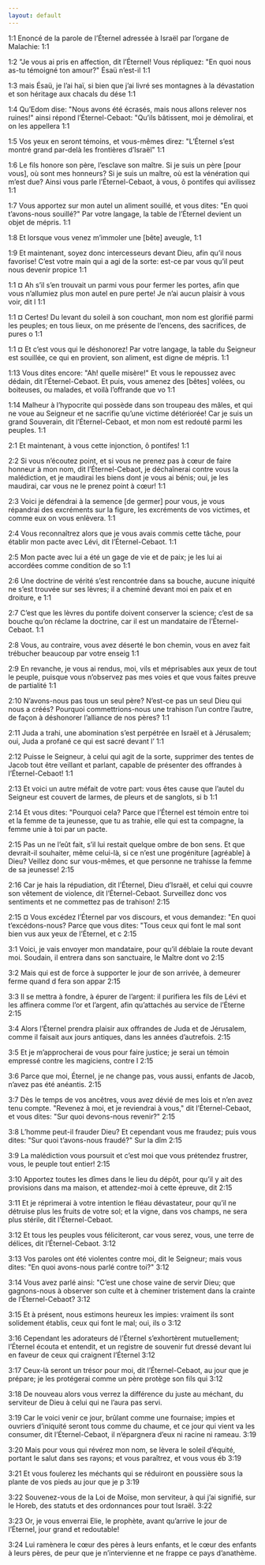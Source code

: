```yaml
---
layout: default
---
```


<span class="marginnote nb" label="1:1" name="1:1">1:1</span><span style="display:none">¤1:1¤</span>
 Enoncé de la parole de l’Éternel adressée à Israël par l’organe de Malachie:
<span class="marginnote nb" label="1:1" name="1:1">1:1</span><span style="display:none">¤1:1¤</span>

<span class="marginnote nb" label="1:2" name="1:2">1:2</span><span style="display:none">¤1:2¤</span>
 "Je vous ai pris en affection, dit l’Éternel! Vous répliquez: "En quoi nous as-tu témoigné ton amour?" Ésaü n’est-il 
<span class="marginnote nb" label="1:1" name="1:1">1:1</span><span style="display:none">¤1:1¤</span>

<span class="marginnote nb" label="1:3" name="1:3">1:3</span><span style="display:none">¤1:3¤</span>
 mais Ésaü, je l’ai haï, si bien que j’ai livré ses montagnes à la dévastation et son héritage aux chacals du dése
<span class="marginnote nb" label="1:1" name="1:1">1:1</span><span style="display:none">¤1:1¤</span>

<span class="marginnote nb" label="1:4" name="1:4">1:4</span><span style="display:none">¤1:4¤</span>
 Qu’Edom dise: "Nous avons été écrasés, mais nous allons relever nos ruines!" ainsi répond l’Éternel-Cebaot: "Qu’ils bâtissent, moi je démolirai, et on les appellera
<span class="marginnote nb" label="1:1" name="1:1">1:1</span><span style="display:none">¤1:1¤</span>

<span class="marginnote nb" label="1:5" name="1:5">1:5</span><span style="display:none">¤1:5¤</span>
 Vos yeux en seront témoins, et vous-mêmes direz: "L’Éternel s’est montré grand par-delà les frontières d’Israël"
<span class="marginnote nb" label="1:1" name="1:1">1:1</span><span style="display:none">¤1:1¤</span>

<span class="marginnote nb" label="1:6" name="1:6">1:6</span><span style="display:none">¤1:6¤</span>
Le fils honore son père, l’esclave son maître. Si je suis un père [pour vous], où sont mes honneurs? Si je suis un maître, où est la vénération qui m’est due? Ainsi vous parle l’Éternel-Cebaot, à vous, ô pontifes qui avilissez 
<span class="marginnote nb" label="1:1" name="1:1">1:1</span><span style="display:none">¤1:1¤</span>

<span class="marginnote nb" label="1:7" name="1:7">1:7</span><span style="display:none">¤1:7¤</span>
Vous apportez sur mon autel un aliment souillé, et vous dites: "En quoi t’avons-nous souillé?" Par votre langage, la table de l’Éternel devient un objet de mépris.
<span class="marginnote nb" label="1:1" name="1:1">1:1</span><span style="display:none">¤1:1¤</span>

<span class="marginnote nb" label="1:8" name="1:8">1:8</span><span style="display:none">¤1:8¤</span>
 Et lorsque vous venez m’immoler une [bête] aveugle, 
<span class="marginnote nb" label="1:1" name="1:1">1:1</span><span style="display:none">¤1:1¤</span>

<span class="marginnote nb" label="1:9" name="1:9">1:9</span><span style="display:none">¤1:9¤</span>
 Et maintenant, soyez donc intercesseurs devant Dieu, afin qu’il nous favorise! C’est votre main qui a agi de la sorte: est-ce par vous qu’il peut nous devenir propice
<span class="marginnote nb" label="1:1" name="1:1">1:1</span><span style="display:none">¤1:1¤</span>

<span class="marginnote nb" label="1:1" name="1:1">1:1</span><span style="display:none">¤1:1¤</span>
¤ Ah s’il s’en trouvait un parmi vous pour fermer les portes, afin que vous n’allumiez plus mon autel en pure perte! Je n’ai aucun plaisir à vous voir, dit l
<span class="marginnote nb" label="1:1" name="1:1">1:1</span><span style="display:none">¤1:1¤</span>

<span class="marginnote nb" label="1:1" name="1:1">1:1</span><span style="display:none">¤1:1¤</span>
¤ Certes! Du levant du soleil à son couchant, mon nom est glorifié parmi les peuples; en tous lieux, on me présente de l’encens, des sacrifices, de pures o
<span class="marginnote nb" label="1:1" name="1:1">1:1</span><span style="display:none">¤1:1¤</span>

<span class="marginnote nb" label="1:1" name="1:1">1:1</span><span style="display:none">¤1:1¤</span>
¤ Et c’est vous qui le déshonorez! Par votre langage, la table du Seigneur est souillée, ce qui en provient, son aliment, est digne de mépris.
<span class="marginnote nb" label="1:1" name="1:1">1:1</span><span style="display:none">¤1:1¤</span>

<span class="marginnote nb" label="1:13" name="1:13">1:13</span><span style="display:none">¤1:13¤</span>
 Vous dites encore: "Ah! quelle misère!" Et vous le repoussez avec dédain, dit l’Éternel-Cebaot. Et puis, vous amenez des [bêtes] volées, ou boiteuses, ou malades, et voilà l’offrande que vo
<span class="marginnote nb" label="1:1" name="1:1">1:1</span><span style="display:none">¤1:1¤</span>

<span class="marginnote nb" label="1:14" name="1:14">1:14</span><span style="display:none">¤1:14¤</span>
 Malheur à l’hypocrite qui possède dans son troupeau des mâles, et qui ne voue au Seigneur et ne sacrifie qu’une victime détériorée! Car je suis un grand Souverain, dit l’Éternel-Cebaot, et mon nom est redouté parmi les peuples.
<span class="marginnote nb" label="1:1" name="1:1">1:1</span><span style="display:none">¤1:1¤</span>

<span class="marginnote nb" label="2:1" name="2:1">2:1</span><span style="display:none">¤2:1¤</span>
Et maintenant, à vous cette injonction, ô pontifes!
<span class="marginnote nb" label="1:1" name="1:1">1:1</span><span style="display:none">¤1:1¤</span>

<span class="marginnote nb" label="2:2" name="2:2">2:2</span><span style="display:none">¤2:2¤</span>
Si vous n’écoutez point, et si vous ne prenez pas à cœur de faire honneur à mon nom, dit l’Éternel-Cebaot, je déchaînerai contre vous la malédiction, et je maudirai les biens dont je vous ai bénis; oui, je les maudirai, car vous ne le prenez point à cœur!
<span class="marginnote nb" label="1:1" name="1:1">1:1</span><span style="display:none">¤1:1¤</span>

<span class="marginnote nb" label="2:3" name="2:3">2:3</span><span style="display:none">¤2:3¤</span>
 Voici je défendrai à la semence [de germer] pour vous, je vous répandrai des excréments sur la figure, les excréments de vos victimes, et comme eux on vous enlèvera.
<span class="marginnote nb" label="1:1" name="1:1">1:1</span><span style="display:none">¤1:1¤</span>

<span class="marginnote nb" label="2:4" name="2:4">2:4</span><span style="display:none">¤2:4¤</span>
 Vous reconnaîtrez alors que je vous avais commis cette tâche, pour établir mon pacte avec Lévi, dit l’Éternel-Cebaot.
<span class="marginnote nb" label="1:1" name="1:1">1:1</span><span style="display:none">¤1:1¤</span>

<span class="marginnote nb" label="2:5" name="2:5">2:5</span><span style="display:none">¤2:5¤</span>
 Mon pacte avec lui a été un gage de vie et de paix; je les lui ai accordées comme condition de so
<span class="marginnote nb" label="1:1" name="1:1">1:1</span><span style="display:none">¤1:1¤</span>

<span class="marginnote nb" label="2:6" name="2:6">2:6</span><span style="display:none">¤2:6¤</span>
 Une doctrine de vérité s’est rencontrée dans sa bouche, aucune iniquité ne s’est trouvée sur ses lèvres; il a cheminé devant moi en paix et en droiture, e
<span class="marginnote nb" label="1:1" name="1:1">1:1</span><span style="display:none">¤1:1¤</span>

<span class="marginnote nb" label="2:7" name="2:7">2:7</span><span style="display:none">¤2:7¤</span>
C’est que les lèvres du pontife doivent conserver la science; c’est de sa bouche qu’on réclame la doctrine, car il est un mandataire de l’Éternel-Cebaot.
<span class="marginnote nb" label="1:1" name="1:1">1:1</span><span style="display:none">¤1:1¤</span>

<span class="marginnote nb" label="2:8" name="2:8">2:8</span><span style="display:none">¤2:8¤</span>
Vous, au contraire, vous avez déserté le bon chemin, vous en avez fait trébucher beaucoup par votre enseig
<span class="marginnote nb" label="1:1" name="1:1">1:1</span><span style="display:none">¤1:1¤</span>

<span class="marginnote nb" label="2:9" name="2:9">2:9</span><span style="display:none">¤2:9¤</span>
En revanche, je vous ai rendus, moi, vils et méprisables aux yeux de tout le peuple, puisque vous n’observez pas mes voies et que vous faites preuve de partialité 
<span class="marginnote nb" label="1:1" name="1:1">1:1</span><span style="display:none">¤1:1¤</span>

<span class="marginnote nb" label="2:10" name="2:10">2:10</span><span style="display:none">¤2:10¤</span>
 N’avons-nous pas tous un seul père? N’est-ce pas un seul Dieu qui nous a créés? Pourquoi commettrions-nous une trahison l’un contre l’autre, de façon à déshonorer l’alliance de nos pères?
<span class="marginnote nb" label="1:1" name="1:1">1:1</span><span style="display:none">¤1:1¤</span>

<span class="marginnote nb" label="2:11" name="2:11">2:11</span><span style="display:none">¤2:11¤</span>
 Juda a trahi, une abomination s’est perpétrée en Israël et à Jérusalem; oui, Juda a profané ce qui est sacré devant l’
<span class="marginnote nb" label="1:1" name="1:1">1:1</span><span style="display:none">¤1:1¤</span>

<span class="marginnote nb" label="2:12" name="2:12">2:12</span><span style="display:none">¤2:12¤</span>
 Puisse le Seigneur, à celui qui agit de la sorte, supprimer des tentes de Jacob tout être veillant et parlant, capable de présenter des offrandes à l’Éternel-Cebaot!
<span class="marginnote nb" label="1:1" name="1:1">1:1</span><span style="display:none">¤1:1¤</span>

<span class="marginnote nb" label="2:13" name="2:13">2:13</span><span style="display:none">¤2:13¤</span>
 Et voici un autre méfait de votre part: vous êtes cause que l’autel du Seigneur est couvert de larmes, de pleurs et de sanglots, si b
<span class="marginnote nb" label="1:1" name="1:1">1:1</span><span style="display:none">¤1:1¤</span>

<span class="marginnote nb" label="2:14" name="2:14">2:14</span><span style="display:none">¤2:14¤</span>
 Et vous dites: "Pourquoi cela? Parce que l’Éternel est témoin entre toi et la femme de ta jeunesse, que tu as trahie, elle qui est ta compagne, la femme unie à toi par un pacte.

<span class="marginnote nb" label="2:15" name="2:15">2:15</span><span style="display:none">¤2:15¤</span>
 Pas un ne l’eût fait, s’il lui restait quelque ombre de bon sens. Et que devrait-il souhaiter, même celui-là, si ce n’est une progéniture [agréable] à Dieu? Veillez donc sur vous-mêmes, et que personne ne trahisse la femme de sa jeunesse!
<span class="marginnote nb" label="2:15" name="2:15">2:15</span><span style="display:none">¤2:15¤</span>

<span class="marginnote nb" label="2:16" name="2:16">2:16</span><span style="display:none">¤2:16¤</span>
 Car je hais la répudiation, dit l’Éternel, Dieu d’Israël, et celui qui couvre son vêtement de violence, dit l’Éternel-Cebaot. Surveillez donc vos sentiments et ne commettez pas de trahison!
<span class="marginnote nb" label="2:15" name="2:15">2:15</span><span style="display:none">¤2:15¤</span>

<span class="marginnote nb" label="2:15" name="2:15">2:15</span><span style="display:none">¤2:15¤</span>
¤ Vous excédez l’Éternel par vos discours, et vous demandez: "En quoi t’excédons-nous? Parce que vous dites: "Tous ceux qui font le mal sont bien vus aux yeux de l’Éternel, et c
<span class="marginnote nb" label="2:15" name="2:15">2:15</span><span style="display:none">¤2:15¤</span>

<span class="marginnote nb" label="3:1" name="3:1">3:1</span><span style="display:none">¤3:1¤</span>
 Voici, je vais envoyer mon mandataire, pour qu’il déblaie la route devant moi. Soudain, il entrera dans son sanctuaire, le Maître dont vo
<span class="marginnote nb" label="2:15" name="2:15">2:15</span><span style="display:none">¤2:15¤</span>

<span class="marginnote nb" label="3:2" name="3:2">3:2</span><span style="display:none">¤3:2¤</span>
 Mais qui est de force à supporter le jour de son arrivée, à demeurer ferme quand d fera son appar
<span class="marginnote nb" label="2:15" name="2:15">2:15</span><span style="display:none">¤2:15¤</span>

<span class="marginnote nb" label="3:3" name="3:3">3:3</span><span style="display:none">¤3:3¤</span>
 Il se mettra à fondre, à épurer de l’argent: il purifiera les fils de Lévi et les affinera comme l’or et l’argent, afin qu’attachés au service de l’Éterne
<span class="marginnote nb" label="2:15" name="2:15">2:15</span><span style="display:none">¤2:15¤</span>

<span class="marginnote nb" label="3:4" name="3:4">3:4</span><span style="display:none">¤3:4¤</span>
Alors l’Éternel prendra plaisir aux offrandes de Juda et de Jérusalem, comme il faisait aux jours antiques, dans les années d’autrefois.
<span class="marginnote nb" label="2:15" name="2:15">2:15</span><span style="display:none">¤2:15¤</span>

<span class="marginnote nb" label="3:5" name="3:5">3:5</span><span style="display:none">¤3:5¤</span>
Et je m’approcherai de vous pour faire justice; je serai un témoin empressé contre les magiciens, contre l
<span class="marginnote nb" label="2:15" name="2:15">2:15</span><span style="display:none">¤2:15¤</span>

<span class="marginnote nb" label="3:6" name="3:6">3:6</span><span style="display:none">¤3:6¤</span>
Parce que moi, Éternel, je ne change pas, vous aussi, enfants de Jacob, n’avez pas été anéantis.
<span class="marginnote nb" label="2:15" name="2:15">2:15</span><span style="display:none">¤2:15¤</span>

<span class="marginnote nb" label="3:7" name="3:7">3:7</span><span style="display:none">¤3:7¤</span>
Dès le temps de vos ancêtres, vous avez dévié de mes lois et n’en avez tenu compte. "Revenez à moi, et je reviendrai à vous," dit l’Éternel-Cebaot, et vous dites: "Sur quoi devons-nous revenir?"
<span class="marginnote nb" label="2:15" name="2:15">2:15</span><span style="display:none">¤2:15¤</span>

<span class="marginnote nb" label="3:8" name="3:8">3:8</span><span style="display:none">¤3:8¤</span>
L’homme peut-il frauder Dieu? Et cependant vous me fraudez; puis vous dites: "Sur quoi t’avons-nous fraudé?" Sur la dîm
<span class="marginnote nb" label="2:15" name="2:15">2:15</span><span style="display:none">¤2:15¤</span>

<span class="marginnote nb" label="3:9" name="3:9">3:9</span><span style="display:none">¤3:9¤</span>
La malédiction vous poursuit et c’est moi que vous prétendez frustrer, vous, le peuple tout entier!
<span class="marginnote nb" label="2:15" name="2:15">2:15</span><span style="display:none">¤2:15¤</span>

<span class="marginnote nb" label="3:10" name="3:10">3:10</span><span style="display:none">¤3:10¤</span>
 Apportez toutes les dîmes dans le lieu du dépôt, pour qu’il y ait des provisions dans ma maison, et attendez-moi à cette épreuve, dit
<span class="marginnote nb" label="2:15" name="2:15">2:15</span><span style="display:none">¤2:15¤</span>

<span class="marginnote nb" label="3:11" name="3:11">3:11</span><span style="display:none">¤3:11¤</span>
 Et je réprimerai à votre intention le fléau dévastateur, pour qu’il ne détruise plus les fruits de votre sol; et la vigne, dans vos champs, ne sera plus stérile, dit l’Éternel-Cebaot.

<span class="marginnote nb" label="3:12" name="3:12">3:12</span><span style="display:none">¤3:12¤</span>
 Et tous les peuples vous féliciteront, car vous serez, vous, une terre de délices, dit l’Éternel-Cebaot.
<span class="marginnote nb" label="3:12" name="3:12">3:12</span><span style="display:none">¤3:12¤</span>

<span class="marginnote nb" label="3:13" name="3:13">3:13</span><span style="display:none">¤3:13¤</span>
 Vos paroles ont été violentes contre moi, dit le Seigneur; mais vous dites: "En quoi avons-nous parlé contre toi?"
<span class="marginnote nb" label="3:12" name="3:12">3:12</span><span style="display:none">¤3:12¤</span>

<span class="marginnote nb" label="3:14" name="3:14">3:14</span><span style="display:none">¤3:14¤</span>
 Vous avez parlé ainsi: "C’est une chose vaine de servir Dieu; que gagnons-nous à observer son culte et à cheminer tristement dans la crainte de l’Éternel-Cebaot?
<span class="marginnote nb" label="3:12" name="3:12">3:12</span><span style="display:none">¤3:12¤</span>

<span class="marginnote nb" label="3:15" name="3:15">3:15</span><span style="display:none">¤3:15¤</span>
 Et à présent, nous estimons heureux les impies: vraiment ils sont solidement établis, ceux qui font le mal; oui, ils o
<span class="marginnote nb" label="3:12" name="3:12">3:12</span><span style="display:none">¤3:12¤</span>

<span class="marginnote nb" label="3:16" name="3:16">3:16</span><span style="display:none">¤3:16¤</span>
 Cependant les adorateurs dé l’Éternel s’exhortèrent mutuellement; l’Éternel écouta et entendit, et un registre de souvenir fut dressé devant lui en faveur de ceux qui craignent l’Éternel 
<span class="marginnote nb" label="3:12" name="3:12">3:12</span><span style="display:none">¤3:12¤</span>

<span class="marginnote nb" label="3:17" name="3:17">3:17</span><span style="display:none">¤3:17¤</span>
 Ceux-là seront un trésor pour moi, dit l’Éternel-Cebaot, au jour que je prépare; je les protégerai comme un père protège son fils qui
<span class="marginnote nb" label="3:12" name="3:12">3:12</span><span style="display:none">¤3:12¤</span>

<span class="marginnote nb" label="3:18" name="3:18">3:18</span><span style="display:none">¤3:18¤</span>
 De nouveau alors vous verrez la différence du juste au méchant, du serviteur de Dieu à celui qui ne l’aura pas servi.

<span class="marginnote nb" label="3:19" name="3:19">3:19</span><span style="display:none">¤3:19¤</span>
 Car le voici venir ce jour, brûlant comme une fournaise; impies et ouvriers d’iniquité seront tous comme du chaume, et ce jour qui vient va les consumer, dit l’Éternel-Cebaot, il n’épargnera d’eux ni racine ni rameau.
<span class="marginnote nb" label="3:19" name="3:19">3:19</span><span style="display:none">¤3:19¤</span>

<span class="marginnote nb" label="3:20" name="3:20">3:20</span><span style="display:none">¤3:20¤</span>
 Mais pour vous qui révérez mon nom, se lèvera le soleil d’équité, portant le salut dans ses rayons; et vous paraîtrez, et vous vous éb
<span class="marginnote nb" label="3:19" name="3:19">3:19</span><span style="display:none">¤3:19¤</span>

<span class="marginnote nb" label="3:21" name="3:21">3:21</span><span style="display:none">¤3:21¤</span>
 Et vous foulerez les méchants qui se réduiront en poussière sous la plante de vos pieds au jour que je p
<span class="marginnote nb" label="3:19" name="3:19">3:19</span><span style="display:none">¤3:19¤</span>

<span class="marginnote nb" label="3:22" name="3:22">3:22</span><span style="display:none">¤3:22¤</span>
 Souvenez-vous de la Loi de Moïse, mon serviteur, à qui j’ai signifié, sur le Horeb, des statuts et des ordonnances pour tout Israël.
<span class="marginnote nb" label="3:22" name="3:22">3:22</span><span style="display:none">¤3:22¤</span>

<span class="marginnote nb" label="3:23" name="3:23">3:23</span><span style="display:none">¤3:23¤</span>
 Or, je vous enverrai Elie, le prophète, avant qu’arrive le jour de l’Éternel, jour grand et redoutable!

<span class="marginnote nb" label="3:24" name="3:24">3:24</span><span style="display:none">¤3:24¤</span>
 Lui ramènera le cœur des pères à leurs enfants, et le cœur des enfants à leurs pères, de peur que je n’intervienne et ne frappe ce pays d’anathème.